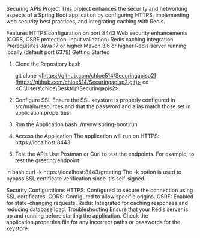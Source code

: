 Securing APIs Project
This project enhances the security and networking aspects of a Spring Boot application by configuring HTTPS, implementing web security best practices, and integrating caching with Redis.

Features
HTTPS configuration on port 8443
Web security enhancements (CORS, CSRF protection, input validation)
Redis caching integration
Prerequisites
Java 17 or higher
Maven 3.6 or higher
Redis server running locally (default port 6379)
Getting Started
1. Clone the Repository
   bash
   
   git clone <[https://github.com/chloe514/Securingapisp2](https://github.com/chloe514/Securingapisp2.git)>
   cd <C:\Users\chloe\Desktop\Securingapis2>
2. Configure SSL
   Ensure the SSL keystore is properly configured in src/main/resources and that the password and alias match those set in application.properties.

3. Run the Application
   bash
   ./mvnw spring-boot:run
4. Access the Application
   The application will run on HTTPS: https://localhost:8443
5. Test the APIs
   Use Postman or Curl to test the endpoints. For example, to test the greeting endpoint:

in bash
curl -k https://localhost:8443/greeting
The -k option is used to bypass SSL certificate verification since it's self-signed.

Security Configurations
HTTPS: Configured to secure the connection using SSL certificates.
CORS: Configured to allow specific origins.
CSRF: Enabled for state-changing requests.
Redis: Integrated for caching responses and reducing database load.
Troubleshooting
Ensure that your Redis server is up and running before starting the application.
Check the application.properties file for any incorrect paths or passwords for the keystore.
